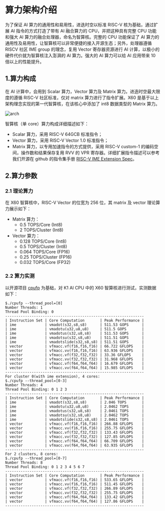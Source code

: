 # 算力架构介绍

为了保证 AI 算力的通用性和易用性，进迭时空以标准 RISC-V 核为基础，通过扩展 AI 指令的方式打造了带有 AI 融合算力的 CPU，并把这种具有完整 CPU 功能和强大 AI 算力的融合处理器，命名为智算核。完整的 CPU 功能保证了 AI 算力的通用性及易用性，让智算核可以非常便捷的接入开源生态；另外，处理器遵循 RISCV 社区 IME group 的理念，复用 Vector 寄存器资源进行 AI 计算，以极小的硬件代价就为智算核注入澎湃的 AI 算力。强大的 AI 算力可以给 AI 应用带来 10 倍以上的性能提升。

## 1.算力构成

在 AI 计算中，会用到 Scalar 算力，Vector 算力及 Matrix 算力。进迭时空最大限度的遵循 RISC-V 社区标准，仅对 matrix 算力进行了指令扩展。X60 是基于以上架构理念实现的第一代智算核，在该核心中添加了 int8 数据类型的 Matrix 算力。

![arch](/img/k1/ml/ai_arch.png)

智算核（单 core）算力构成详细描述如下：

- Scalar 算力，采用 RISC-V 64GCB 标准指令；
- Vector 算力，采用 RISC-V Vector 1.0 标准指令；
- Matrix 算力，以专用加速指令的方式提供，采用 RISC-V custom-1 的编码空间，操作数和结果保存复用 RVV 的 VPR 寄存器。详细扩展指令描述可以参考我们开源在 github 的指令集手册 [RISC-V IME Extension Spec](https://github.com/space-mit/riscv-ime-extension-spec)。

## 2.算力参数

### 2.1 理论算力

在 X60 智算核中，RISC-V Vector 的位宽为 256 位，其 matrix 及 vector 理论算力展示如下：

- Matrix 算力：
  - 0.5 TOPS/Core (Int8)
  - 2 TOPS/Cluster (Int8)
- Vector 算力：
  - 0.128 TOPS/Core (Int8)
  - 0.5 TOPS/Cluster (Int8)
  - 0.064 TOPS/Core (FP16)
  - 0.25 TOPS/Cluster (FP16)
  - 0.032 TOPS/Core (FP32)

### 2.2 算力实测

以开源项目 [cpufp](https://github.com/pigirons/cpufp) 为基础，对 K1 AI CPU 中的 X60 智算核进行测试，实测数据如下：



```
$./cpufp --thread_pool=[0]
Number Threads: 1
Thread Pool Binding: 0
---------------------------------------------------------------
| Instruction Set | Core Computation       | Peak Performance |
| ime             | vmadot(s32,s8,s8)      | 511.53 GOPS      |
| ime             | vmadotu(u32,u8,u8)     | 511.5 GOPS       |
| ime             | vmadotus(s32,u8,s8)    | 511.53 GOPS      |
| ime             | vmadotsu(s32,s8,u8)    | 511.51 GOPS      |
| ime             | vmadotslide(s32,s8,s8) | 511.51 GOPS      |
| vector          | vfmacc.vf(f16,f16,f16) | 66.722 GFLOPS    |
| vector          | vfmacc.vv(f16,f16,f16) | 63.936 GFLOPS    |
| vector          | vfmacc.vf(f32,f32,f32) | 33.36 GFLOPS     |
| vector          | vfmacc.vv(f32,f32,f32) | 31.968 GFLOPS    |
| vector          | vfmacc.vf(f64,f64,f64) | 16.679 GFLOPS    |
| vector          | vfmacc.vv(f64,f64,f64) | 15.985 GFLOPS    |
---------------------------------------------------------------
For cluster 0(with ime extension), 4 cores:
$./cpufp --thread_pool=[0-3]
Number Threads: 4
Thread Pool Binding: 0 1 2 3
---------------------------------------------------------------
| Instruction Set | Core Computation       | Peak Performance |
| ime             | vmadot(s32,s8,s8)      | 2.046 TOPS       |
| ime             | vmadotu(u32,u8,u8)     | 2.0462 TOPS      |
| ime             | vmadotus(s32,u8,s8)    | 2.0461 TOPS      |
| ime             | vmadotsu(s32,s8,u8)    | 2.0462 TOPS      |
| ime             | vmadotslide(s32,s8,s8) | 2.0461 TOPS      |
| vector          | vfmacc.vf(f16,f16,f16) | 266.88 GFLOPS    |
| vector          | vfmacc.vv(f16,f16,f16) | 255.75 GFLOPS    |
| vector          | vfmacc.vf(f32,f32,f32) | 133.43 GFLOPS    |
| vector          | vfmacc.vv(f32,f32,f32) | 127.85 GFLOPS    |
| vector          | vfmacc.vf(f64,f64,f64) | 66.709 GFLOPS    |
| vector          | vfmacc.vv(f64,f64,f64) | 63.935 GFLOPS    |
---------------------------------------------------------------
For 2 clusters, 8 cores:
$./cpufp --thread_pool=[0-7]
Number Threads: 8
Thread Pool Binding: 0 1 2 3 4 5 6 7
---------------------------------------------------------------
| Instruction Set | Core Computation       | Peak Performance |
| vector          | vfmacc.vf(f16,f16,f16) | 533.65 GFLOPS    |
| vector          | vfmacc.vv(f16,f16,f16) | 511.45 GFLOPS    |
| vector          | vfmacc.vf(f32,f32,f32) | 266.89 GFLOPS    |
| vector          | vfmacc.vv(f32,f32,f32) | 255.75 GFLOPS    |
| vector          | vfmacc.vf(f64,f64,f64) | 133.42 GFLOPS    |
| vector          | vfmacc.vv(f64,f64,f64) | 127.86 GFLOPS    |
---------------------------------------------------------------
```